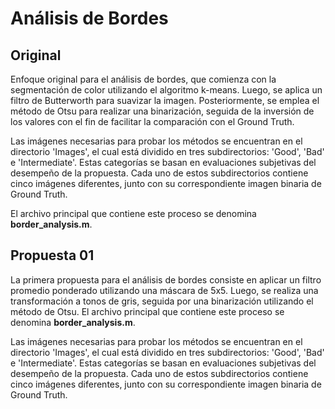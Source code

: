 # Análisis de Bordes

## Original 

Enfoque original para el análisis de bordes, que comienza con la segmentación de color utilizando el algoritmo k-means. Luego, se aplica un filtro de Butterworth para suavizar la imagen. Posteriormente, se emplea el método de Otsu para realizar una binarización, seguida de la inversión de los valores con el fin de facilitar la comparación con el Ground Truth.

Las imágenes necesarias para probar los métodos se encuentran en el directorio 'Images', el cual está dividido en tres subdirectorios: 'Good', 'Bad' e 'Intermediate'. Estas categorías se basan en evaluaciones subjetivas del desempeño de la propuesta. Cada uno de estos subdirectorios contiene cinco imágenes diferentes, junto con su correspondiente imagen binaria de Ground Truth.

El archivo principal que contiene este proceso se denomina **border_analysis.m**.

## Propuesta 01

La primera propuesta para el análisis de bordes consiste en aplicar un filtro promedio ponderado utilizando una máscara de 5x5. Luego, se realiza una transformación a tonos de gris, seguida por una binarización utilizando el método de Otsu. El archivo principal que contiene este proceso se denomina **border_analysis.m**.

Las imágenes necesarias para probar los métodos se encuentran en el directorio 'Images', el cual está dividido en tres subdirectorios: 'Good', 'Bad' e 'Intermediate'. Estas categorías se basan en evaluaciones subjetivas del desempeño de la propuesta. Cada uno de estos subdirectorios contiene cinco imágenes diferentes, junto con su correspondiente imagen binaria de Ground Truth.